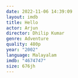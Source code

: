 ```yaml
---
date: 2022-11-06 14:39:09
layout: imdb
title: Hello
actor: Arjun
director: Dhilip Kumar
genre: Adventure
quality: 480p
year: "2002"
language: Malayalam
imdb: "4674747"
size: 676jh
---
```

